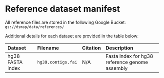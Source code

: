 # Reference dataset manifest  

All reference files are stored in the following Google Bucket:  
`gs://dsmap/data/references/`  

Additional details for each dataset are provided in the table below:  

| Dataset | Filename | Citation | Description |  
| :--- | :--- | :--- | :--- |  
| hg38 FASTA index | `hg38.contigs.fai` | N/A | Fasta index for hg38 reference genome assembly |  

